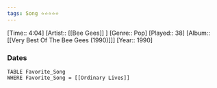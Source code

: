 ```yaml
---
tags: Song ⭐⭐⭐⭐⭐ 
---
```

[Time:: 4:04]
[Artist:: [[Bee Gees]] ]
[Genre:: Pop]
[Played:: 38]
[Album:: [[Very Best Of The Bee Gees (1990)]]]
[Year:: 1990]
### Dates
````dataview
TABLE Favorite_Song
WHERE Favorite_Song = [[Ordinary Lives]]
````